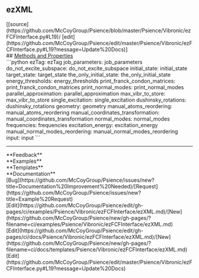 ## <a id="Psience.Vibronic.ezFCFInterface.ezXML">ezXML</a> 

<div class="docs-source-link" markdown="1">
[[source](https://github.com/McCoyGroup/Psience/blob/master/Psience/Vibronic/ezFCFInterface.py#L19)/
[edit](https://github.com/McCoyGroup/Psience/edit/master/Psience/Vibronic/ezFCFInterface.py#L19?message=Update%20Docs)]
</div>









<div class="collapsible-section">
 <div class="collapsible-section collapsible-section-header" markdown="1">
## <a class="collapse-link" data-toggle="collapse" href="#methods" markdown="1"> Methods and Properties</a> <a class="float-right" data-toggle="collapse" href="#methods"><i class="fa fa-chevron-down"></i></a>
 </div>
 <div class="collapsible-section collapsible-section-body collapse show" id="methods" markdown="1">
 ```python
ezTag: ezTag
job_parameters: job_parameters
do_not_excite_subspace: do_not_excite_subspace
initial_state: initial_state
target_state: target_state
the_only_initial_state: the_only_initial_state
energy_thresholds: energy_thresholds
print_franck_condon_matrices: print_franck_condon_matrices
print_normal_modes: print_normal_modes
parallel_approximation: parallel_approximation
max_vibr_to_store: max_vibr_to_store
single_excitation: single_excitation
dushinsky_rotations: dushinsky_rotations
geometry: geometry
manual_atoms_reordering: manual_atoms_reordering
manual_coordinates_transformation: manual_coordinates_transformation
normal_modes: normal_modes
frequencies: frequencies
excitation_energy: excitation_energy
manual_normal_modes_reordering: manual_normal_modes_reordering
input: input
```

 </div>
</div>












---


<div markdown="1" class="text-secondary">
<div class="container">
  <div class="row">
   <div class="col" markdown="1">
**Feedback**   
</div>
   <div class="col" markdown="1">
**Examples**   
</div>
   <div class="col" markdown="1">
**Templates**   
</div>
   <div class="col" markdown="1">
**Documentation**   
</div>
   <div class="col" markdown="1">
   
</div>
   <div class="col" markdown="1">
   
</div>
   <div class="col" markdown="1">
   
</div>
</div>
  <div class="row">
   <div class="col" markdown="1">
[Bug](https://github.com/McCoyGroup/Psience/issues/new?title=Documentation%20Improvement%20Needed)/[Request](https://github.com/McCoyGroup/Psience/issues/new?title=Example%20Request)   
</div>
   <div class="col" markdown="1">
[Edit](https://github.com/McCoyGroup/Psience/edit/gh-pages/ci/examples/Psience/Vibronic/ezFCFInterface/ezXML.md)/[New](https://github.com/McCoyGroup/Psience/new/gh-pages/?filename=ci/examples/Psience/Vibronic/ezFCFInterface/ezXML.md)   
</div>
   <div class="col" markdown="1">
[Edit](https://github.com/McCoyGroup/Psience/edit/gh-pages/ci/docs/Psience/Vibronic/ezFCFInterface/ezXML.md)/[New](https://github.com/McCoyGroup/Psience/new/gh-pages/?filename=ci/docs/templates/Psience/Vibronic/ezFCFInterface/ezXML.md)   
</div>
   <div class="col" markdown="1">
[Edit](https://github.com/McCoyGroup/Psience/edit/master/Psience/Vibronic/ezFCFInterface.py#L19?message=Update%20Docs)   
</div>
   <div class="col" markdown="1">
   
</div>
   <div class="col" markdown="1">
   
</div>
   <div class="col" markdown="1">
   
</div>
</div>
</div>
</div>